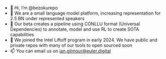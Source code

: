 - 👋 Hi, I’m @bezokurepo
- 👀 We are a small language model platform, increasing representation for 2.5 BN under represented speakers
- 🌱 Our beta creates a pipeline using CONLLU format (Universal Dependencies) to annotate, model and use RL to create SOTA capabilities
- 💞️ We joined the Intel Liftoff program in early 2024. We have public and private repos with many of our tools to open sourced soon
- 📫 You can email us on ian.gilmour@euler.digital


<!---
bezokurepo/bezokurepo is a ✨ special ✨ repository because its `README.md` (this file) appears on your GitHub profile.
You can click the Preview link to take a look at your changes.
--->
